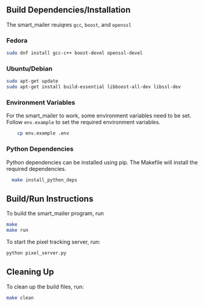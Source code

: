 ## Build Dependencies/Installation

The smart_mailer reuiqres `gcc`, `boost`, and `openssl`

### Fedora

```bash
sudo dnf install gcc-c++ boost-devel openssl-devel
```

### Ubuntu/Debian

```bash
sudo apt-get update
sudo apt-get install build-essential libboost-all-dev libssl-dev
```

### Environment Variables

For the smart_mailer to work, some environment variables need to be set. Follow `env.example` to set the required environment variables.

```bash
    cp env.example .env
```

### Python Dependencies

Python dependencies can be installed using pip. The Makefile will install the required dependencies.

```bash
  make install_python_deps
```

## Build/Run Instructions

To build the smart_mailer program, run

```bash
make
make run
```

To start the pixel tracking server, run:

```bash
python pixel_server.py
```

## Cleaning Up

To clean up the build files, run:

```bash
make clean
```
